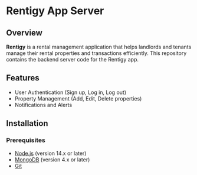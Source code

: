 # Rentigy App Server

## Overview

**Rentigy** is a rental management application that helps landlords and tenants manage their rental properties and transactions efficiently. This repository contains the backend server code for the Rentigy app.

## Features

- User Authentication (Sign up, Log in, Log out)
- Property Management (Add, Edit, Delete properties)
- Notifications and Alerts

## Installation

### Prerequisites

- [Node.js](https://nodejs.org/) (version 14.x or later)
- [MongoDB](https://www.mongodb.com/) (version 4.x or later)
- [Git](https://git-scm.com/)
